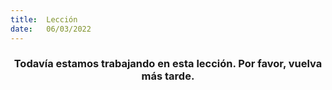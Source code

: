 ```yaml
---
title:  Lección
date:   06/03/2022
---
```


### <center>Todavía estamos trabajando en esta lección. Por favor, vuelva más tarde.</center>
